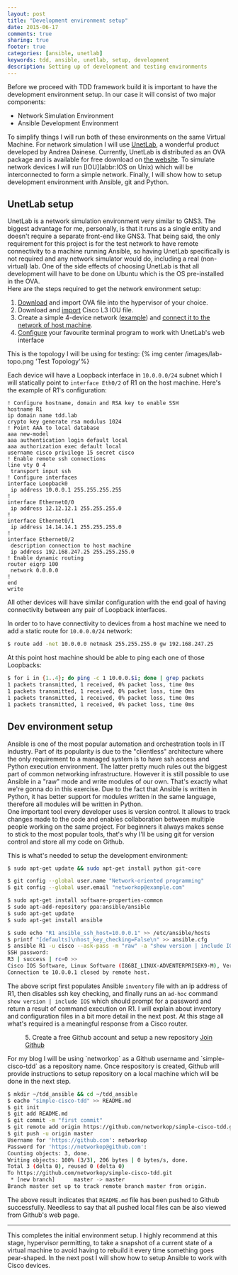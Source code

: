 ```yaml
---
layout: post
title: "Development environment setup"
date: 2015-06-17
comments: true
sharing: true
footer: true
categories: [ansible, unetlab]
keywords: tdd, ansible, unetlab, setup, development
description: Setting up of development and testing environments
---
```

Before we proceed with TDD framework build it is important to have the development environment setup. In our case it will consist of two major components:

* Network Simulation Environment
* Ansible Development Environment

To simplify things I will run both of these environments on the same Virtual Machine. For network simulation I will use [UnetLab](http://www.unetlab.com/), a wonderful product developed by Andrea Dainese. Currently, UnetLab is distributed as an OVA package and is available for free download on [the website](http://www.unetlab.com/download/). To simulate network devices I will run [IOU](abbr:IOS on Unix) which will be interconnected to form a simple network. Finally, I will show how to setup development environment with Ansible, git and Python.
<!--more-->

## UnetLab setup
UnetLab is a network simulation environment very similar to GNS3. The biggest advantage for me, personally, is that it runs as a single entity and doesn't require a separate front-end like GNS3. That being said, the only requirement for this project is for the test network to have remote connectivity to a machine running Ansible, so having UnetLab specifically is not required and any network simulator would do, including a real (non-virtual) lab. One of the side effects of choosing UnetLab is that all development will have to be done on Ubuntu which is the OS pre-installed in the OVA.  
Here are the steps required to get the network environment setup:

1. [Download](http://www.unetlab.com/download/) and import OVA file into the hypervisor of your choice.  
2. Download and [import](http://www.unetlab.com/2014/11/adding-cisco-iouiol-images/) Cisco L3 IOU file. 
3. Create a simple 4-device network ([example](http://www.unetlab.com/2014/11/create-the-first-lab/)) and [connect it to the network of host machine](http://www.unetlab.com/2014/11/using-cloud-devices/).
4. [Configure](http://www.unetlab.com/2015/03/url-telnet-ssh-vnc-integration-on-windows/) your favourite terminal program to work with UnetLab's web interface

This is the topology I will be using for testing:
{% img center /images/lab-topo.png 'Test Topology'%}

Each device will have a Loopback interface in `10.0.0.0/24` subnet which I will statically point to `interface Eth0/2` of R1 on the host machine. Here's the example of R1's configuration:

``` text Sample Router Configuration - R1
! Configure hostname, domain and RSA key to enable SSH
hostname R1
ip domain name tdd.lab
crypto key generate rsa modulus 1024
! Point AAA to local database
aaa new-model
aaa authentication login default local
aaa authorization exec default local
username cisco privilege 15 secret cisco
! Enable remote ssh connections
line vty 0 4
 transport input ssh
! Configure interfaces
interface Loopback0
 ip address 10.0.0.1 255.255.255.255
!
interface Ethernet0/0
 ip address 12.12.12.1 255.255.255.0
!
interface Ethernet0/1
 ip address 14.14.14.1 255.255.255.0
!
interface Ethernet0/2
 description connection to host machine
 ip address 192.168.247.25 255.255.255.0
! Enable dynamic routing
router eigrp 100
 network 0.0.0.0
!
end
write 
``` 

All other devices will have similar configuration with the end goal of having connectivity between any pair of Loopback interfaces.

In order to to have connectivity to devices from a host machine we need to add a static route for `10.0.0.0/24` network:

``` bash Adding a static route to test topology
$ route add -net 10.0.0.0 netmask 255.255.255.0 gw 192.168.247.25
``` 

At this point host machine should be able to ping each one of those Loopbacks:

``` bash Testing connectivity to test devices
$ for i in {1..4}; do ping -c 1 10.0.0.$i; done | grep packets
1 packets transmitted, 1 received, 0% packet loss, time 0ms
1 packets transmitted, 1 received, 0% packet loss, time 0ms
1 packets transmitted, 1 received, 0% packet loss, time 0ms
1 packets transmitted, 1 received, 0% packet loss, time 0ms
```

## Dev environment setup

Ansible is one of the most popular automation and orchestration tools in IT industry. Part of its popularity is due to the "clientless" architecture where
the only requirement to a managed system is to have ssh access and Python execution environment. The latter pretty much rules out the biggest part of common
networking infrastructure. However it is still possible to use Ansible in a "raw" mode and write modules of our own. That's exactly what we're gonna do in this exercise. 
Due to the fact that Ansible is written in Python, it has better support for modules written in the same language, therefore all modules will be written in Python.  
One important tool every developer uses is version control. It allows to track changes made to the code and enables collaboration between multiple 
people working on the same project. For beginners it always makes sense to stick to the most popular tools, that's why I'll be using git for version control and store all my code on Github.  
    
This is what's needed to setup the development environment:

``` bash 1. Install Python and git packages
$ sudo apt-get update && sudo apt-get install python git-core
```  

``` bash 2. Initialise global git settings
$ git config --global user.name "Network-oriented programming"
$ git config --global user.email "networkop@example.com"
```  

``` bash 3. Install Ansible http://docs.ansible.com/intro_installation.html Ansible Installation
$ sudo apt-get install software-properties-common
$ sudo apt-add-repository ppa:ansible/ansible
$ sudo apt-get update
$ sudo apt-get install ansible
```  

``` bash 4. Test Ansible connectivity to our network topology
$ sudo echo "R1 ansible_ssh_host=10.0.0.1" >> /etc/ansible/hosts
$ printf "[defaults]\nhost_key_checking=False\n" >> ansible.cfg
$ ansible R1 -u cisco --ask-pass -m "raw" -a "show version | include IOS"
SSH password:
R3 | success | rc=0 >>
Cisco IOS Software, Linux Software (I86BI_LINUX-ADVENTERPRISEK9-M), Version 15.4(1)T, DEVELOPMENT TEST SOFTWARE
Connection to 10.0.0.1 closed by remote host.
```

The above script first populates Ansible `inventory` file with an ip address of R1, then disables ssh key checking,
 and finally runs an `ad-hoc` command `show version | include IOS` which should prompt for a password and return a result of command execution on R1.
 I will explain about inventory and configuration files in a bit more detail in the next post. At this stage all what's required is a meaningful response from a Cisco router.  
 
<figure class='code'><figcaption><span>
5. Create a free Github account and setup a new repository
</span><a href='https://github.com/join'>Join Github</a></figcaption><div class="highlight">
</figure>
For my blog I will be using `networkop` as a Github username and `simple-cisco-tdd` as a repository name. 
Once respository is created, Github will provide instructions to setup repository on a local machine which will be done in the next step.  

``` bash 6. Setup a project directory and initialise git
$ mkdir ~/tdd_ansible && cd ~/tdd_ansible
$ eacho "simple-cisco-tdd" >> README.md
$ git init
$ git add README.md
$ git commit -m "first commit"
$ git remote add origin https://github.com/networkop/simple-cisco-tdd.git
$ git push -u origin master
Username for 'https://github.com': networkop
Password for 'https://networkop@github.com':
Counting objects: 3, done.
Writing objects: 100% (3/3), 206 bytes | 0 bytes/s, done.
Total 3 (delta 0), reused 0 (delta 0)
To https://github.com/networkop/simple-cisco-tdd.git
 * [new branch]      master -> master
Branch master set up to track remote branch master from origin.
```
 
The above result indicates that `README.md` file has been pushed to Github successfully. Needless to say that all pushed local files can be also viewed from Github's web page.  


 * * *

This completes the initial environment setup. I highly recommend at this stage, hypervisor permitting, to take a snapshot of a current state of a virtual machine to avoid having to rebuild it every time something goes pear-shaped.
In the next post I will show how to setup Ansible to work with Cisco devices.
